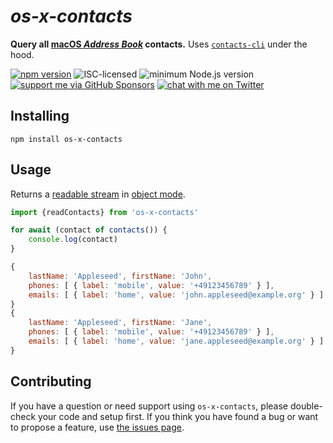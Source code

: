 # *os-x-contacts*

**Query all [macOS *Address Book*](https://support.apple.com/en-us/HT201728) contacts.** Uses [`contacts-cli`](https://github.com/pepebecker/contacts-cli) under the hood.

[![npm version](https://img.shields.io/npm/v/os-x-contacts.svg)](https://www.npmjs.com/package/os-x-contacts)
![ISC-licensed](https://img.shields.io/github/license/derhuerst/os-x-contacts.svg)
![minimum Node.js version](https://img.shields.io/node/v/os-x-contacts.svg)
[![support me via GitHub Sponsors](https://img.shields.io/badge/support%20me-donate-fa7664.svg)](https://github.com/sponsors/derhuerst)
[![chat with me on Twitter](https://img.shields.io/badge/chat%20with%20me-on%20Twitter-1da1f2.svg)](https://twitter.com/derhuerst)


## Installing

```shell
npm install os-x-contacts
```


## Usage

Returns a [readable stream](https://nodejs.org/api/stream.html#stream_class_stream_readable) in [object mode](https://nodejs.org/api/stream.html#stream_object_mode).

```js
import {readContacts} from 'os-x-contacts'

for await (contact of contacts()) {
	console.log(contact)
}
```

```js
{
	lastName: 'Appleseed', firstName: 'John',
	phones: [ { label: 'mobile', value: '+49123456789' } ],
	emails: [ { label: 'home', value: 'john.appleseed@example.org' } ]
}
{
	lastName: 'Appleseed', firstName: 'Jane',
	phones: [ { label: 'mobile', value: '+49123456789' } ],
	emails: [ { label: 'home', value: 'jane.appleseed@example.org' } ]
}
```


## Contributing

If you have a question or need support using `os-x-contacts`, please double-check your code and setup first. If you think you have found a bug or want to propose a feature, use [the issues page](https://github.com/derhuerst/os-x-contacts/issues).
